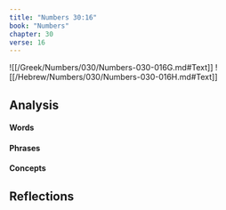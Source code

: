 ```yaml
---
title: "Numbers 30:16"
book: "Numbers"
chapter: 30
verse: 16
---
```

![[/Greek/Numbers/030/Numbers-030-016G.md#Text]]
![[/Hebrew/Numbers/030/Numbers-030-016H.md#Text]]

## Analysis

#### Words

#### Phrases

#### Concepts

## Reflections
